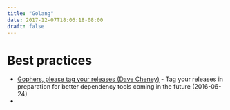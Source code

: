 ```yaml
---
title: "Golang"
date: 2017-12-07T18:06:18-08:00
draft: false
---
```


# Best practices

- [Gophers, please tag your releases (Dave Cheney)](http://dave.cheney.net/2016/06/24/gophers-please-tag-your-releases) - Tag your releases in preparation for better dependency tools coming in the future (2016-06-24)
- 
